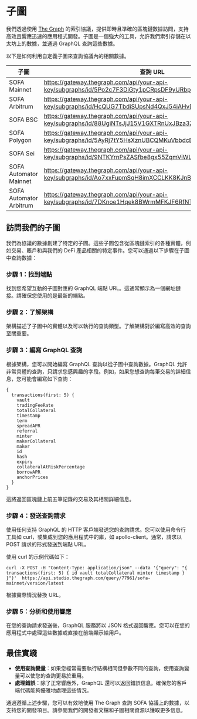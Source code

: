 # 子圖

我們透過使用 [The Graph](https://thegraph.com/) 的索引協議，提供即時且準確的區塊鏈數據訪問，支持高效且響應迅速的應用程式開發。子圖是一個強大的工具，允許我們索引存儲在以太坊上的數據，並通過 GraphQL 查詢這些數據。

以下是如何利用自定義子圖來查詢協議內的相關數據。

| 子圖                    | 查詢 URL                                    |
|-------------------------|--------------------------------------------|
| SOFA Mainnet            | https://gateway.thegraph.com/api/your-api-key/subgraphs/id/5Po2c7F3DiGty1pCRpsDF9yURbpapiWXmkw9ckbafLqe |
| SOFA Arbitrum           | https://gateway.thegraph.com/api/your-api-key/subgraphs/id/HcQUG7TbdiSUpsNd4QxJ54iAHvD4TjmkUxsTfkgFdhmC |
| SOFA BSC                | https://gateway.thegraph.com/api/your-api-key/subgraphs/id/88UgiNTsJjJ15V1GXTRnUxJBza3ZsrYZyUdAiVuRwQbX |
| SOFA Polygon            | https://gateway.thegraph.com/api/your-api-key/subgraphs/id/5AyRj7tY5HsXznUBCQMKuVbbdcBXQfSRQ5K77wMBwER1 |
| SOFA Sei                | https://gateway.thegraph.com/api/your-api-key/subgraphs/id/9NTKYrnPsZASfbe8gx55ZqmViWLwEZNArbkQbC6cXRVb |
| SOFA Automator Mainnet  | https://gateway.thegraph.com/api/your-api-key/subgraphs/id/Ao7xxFupmSqH8imXCCLKK8KJnBwkMrTrkGtFfP78Mqr |
| SOFA Automator Arbitrum | https://gateway.thegraph.com/api/your-api-key/subgraphs/id/7DKnoe1Hqek8BWrmMFKJF6RfNTH9z8th7yHqM7MCYjCt |

## 訪問我們的子圖

我們為協議的數據創建了特定的子圖。這些子圖包含從區塊鏈索引的各種實體，例如交易、賬戶和與我們的 DeFi 產品相關的特定事件。您可以通過以下步驟在子圖中查詢數據：

### 步驟 1：找到端點

找到您希望互動的子圖對應的 GraphQL 端點 URL。這通常顯示為一個網址鏈接。請確保您使用的是最新的端點。

### 步驟 2：了解架構

架構描述了子圖中的實體以及可以執行的查詢類型。了解架構對於編寫高效的查詢至關重要。

### 步驟 3：編寫 GraphQL 查詢

根據架構，您可以開始編寫 GraphQL 查詢以從子圖中查詢數據。GraphQL 允許非常具體的查詢，只請求您感興趣的字段。例如，如果您想查詢每筆交易的詳細信息，您可能會編寫如下查詢：

```
{
  transactions(first: 5) {
    vault
    tradingFeeRate
    totalCollateral
    timestamp
    term
    spreadAPR
    referral
    minter
    makerCollateral
    maker
    id
    hash
    expiry
    collateralAtRiskPercentage
    borrowAPR
    anchorPrices
  }
}
```

這將返回區塊鏈上前五筆記錄的交易及其相關詳細信息。

### 步驟 4：發送查詢請求

使用任何支持 GraphQL 的 HTTP 客戶端發送您的查詢請求。您可以使用命令行工具如 curl，或集成到您的應用程式中的庫，如 apollo-client。通常，請求以 POST 請求的形式發送到端點 URL。

使用 curl 的示例代碼如下：

```
curl -X POST -H "Content-Type: application/json" --data '{"query": "{ transactions(first: 5) { id vault totalCollateral minter timestamp } }"}'  https://api.studio.thegraph.com/query/77961/sofa-mainnet/version/latest
```

根據實際情況替換 URL。

### 步驟 5：分析和使用響應

在您的查詢請求發送後，GraphQL 服務將以 JSON 格式返回響應。您可以在您的應用程式中處理這些數據或直接在前端顯示給用戶。

## 最佳實踐

- **使用查詢變量**：如果您經常需要執行結構相同但參數不同的查詢，使用查詢變量可以使您的查詢更易於重用。
- **處理錯誤**：除了正常響應外，GraphQL 還可以返回錯誤信息。確保您的客戶端代碼能夠優雅地處理這些情況。

通過遵循上述步驟，您可以有效地使用 The Graph 查詢 SOFA 協議上的數據，以支持您的開發項目。請參閱我們的開發者文檔和子圖相關資源以獲取更多信息。